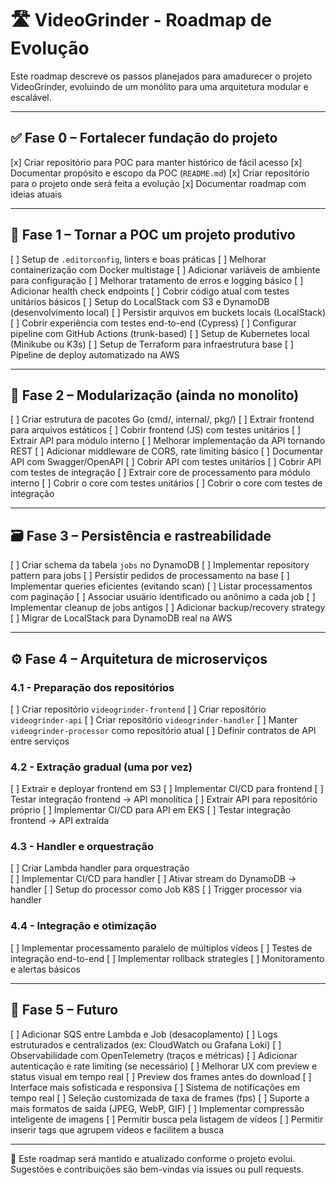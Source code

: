 
# :motorway: VideoGrinder - Roadmap de Evolução

Este roadmap descreve os passos planejados para amadurecer o projeto VideoGrinder, evoluindo de um monólito para uma arquitetura modular e escalável.

---

## :white_check_mark: Fase 0 – Fortalecer fundação do projeto

[x] Criar repositório para POC para manter histórico de fácil acesso
[x] Documentar propósito e escopo da POC (`README.md`)
[x] Criar repositório para o projeto onde será feita a evolução
[x] Documentar roadmap com ideias atuais

---

## :rocket: Fase 1 – Tornar a POC um projeto produtivo

[ ] Setup de `.editorconfig`, linters e boas práticas
[ ] Melhorar containerização com Docker multistage
[ ] Adicionar variáveis de ambiente para configuração
[ ] Melhorar tratamento de erros e logging básico
[ ] Adicionar health check endpoints
[ ] Cobrir código atual com testes unitários básicos
[ ] Setup do LocalStack com S3 e DynamoDB (desenvolvimento local)
[ ] Persistir arquivos em buckets locais (LocalStack)
[ ] Cobrir experiência com testes end-to-end (Cypress)
[ ] Configurar pipeline com GitHub Actions (trunk-based)
[ ] Setup de Kubernetes local (Minikube ou K3s)
[ ] Setup de Terraform para infraestrutura base
[ ] Pipeline de deploy automatizado na AWS

---

## :jigsaw: Fase 2 – Modularização (ainda no monolito)

[ ] Criar estrutura de pacotes Go (cmd/, internal/, pkg/)
[ ] Extrair frontend para arquivos estáticos
[ ] Cobrir frontend (JS) com testes unitários
[ ] Extrair API para módulo interno
[ ] Melhorar implementação da API tornando REST
[ ] Adicionar middleware de CORS, rate limiting básico
[ ] Documentar API com Swagger/OpenAPI
[ ] Cobrir API com testes unitários
[ ] Cobrir API com testes de integração
[ ] Extrair core de processamento para módulo interno
[ ] Cobrir o core com testes unitários
[ ] Cobrir o core com testes de integração

---

## :card_file_box: Fase 3 – Persistência e rastreabilidade

[ ] Criar schema da tabela `jobs` no DynamoDB
[ ] Implementar repository pattern para jobs
[ ] Persistir pedidos de processamento na base
[ ] Implementar queries eficientes (evitando scan)
[ ] Listar processamentos com paginação
[ ] Associar usuário identificado ou anônimo a cada job
[ ] Implementar cleanup de jobs antigos
[ ] Adicionar backup/recovery strategy
[ ] Migrar de LocalStack para DynamoDB real na AWS

---

## :gear: Fase 4 – Arquitetura de microserviços

### 4.1 - Preparação dos repositórios
[ ] Criar repositório `videogrinder-frontend`
[ ] Criar repositório `videogrinder-api` 
[ ] Criar repositório `videogrinder-handler`
[ ] Manter `videogrinder-processor` como repositório atual
[ ] Definir contratos de API entre serviços

### 4.2 - Extração gradual (uma por vez)
[ ] Extrair e deployar frontend em S3
[ ] Implementar CI/CD para frontend
[ ] Testar integração frontend -> API monolítica
[ ] Extrair API para repositório próprio
[ ] Implementar CI/CD para API em EKS
[ ] Testar integração frontend -> API extraída

### 4.3 - Handler e orquestração
[ ] Criar Lambda handler para orquestração  
[ ] Implementar CI/CD para handler
[ ] Ativar stream do DynamoDB -> handler
[ ] Setup do processor como Job K8S
[ ] Trigger processor via handler

### 4.4 - Integração e otimização
[ ] Implementar processamento paralelo de múltiplos vídeos
[ ] Testes de integração end-to-end
[ ] Implementar rollback strategies
[ ] Monitoramento e alertas básicos

---

## :seedling: Fase 5 – Futuro

[ ] Adicionar SQS entre Lambda e Job (desacoplamento)
[ ] Logs estruturados e centralizados (ex: CloudWatch ou Grafana Loki)
[ ] Observabilidade com OpenTelemetry (traços e métricas)
[ ] Adicionar autenticação e rate limiting (se necessário)
[ ] Melhorar UX com preview e status visual em tempo real
[ ] Preview dos frames antes do download
[ ] Interface mais sofisticada e responsiva
[ ] Sistema de notificações em tempo real
[ ] Seleção customizada de taxa de frames (fps)
[ ] Suporte a mais formatos de saída (JPEG, WebP, GIF)
[ ] Implementar compressão inteligente de imagens
[ ] Permitir busca pela listagem de vídeos
[ ] Permitir inserir tags que agrupem vídeos e facilitem a busca

---

:pushpin: Este roadmap será mantido e atualizado conforme o projeto evolui.  
Sugestões e contribuições são bem-vindas via issues ou pull requests.
